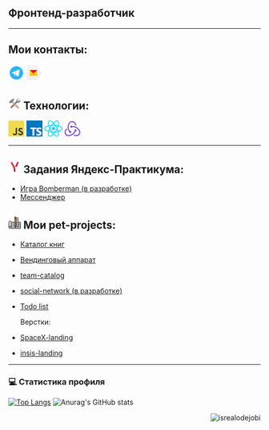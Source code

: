 <!-- <a href="https://github.com/AlexeyMachehin"><img src="contributions.svg"></a> -->

<!-- ![Snake animation](https://github.com/alexeymachehin/alexeymachehin/blob/output/github-contribution-grid-snake.svg) -->

## Фронтенд-разработчик

***

## Мои контакты:
<a href="https://t.me/Alexpvk96/" title="Telegram"><img src="icons/telegram.png" /></a>
<a href='mailto:lehamachehin@yandex.ru' title="Yandex mail"><img src="icons/yandex.png" /></a>


## <img style="width:25px;height:25px" src="icons/tools.png" /> Технологии:
<a href="https://en.wikipedia.org/wiki/JavaScript" title="JavaScript"><img src="icons/javascript.png" /></a>
<a href="https://www.typescriptlang.org/" title="TypeScript"><img src="icons/typescript.png" /></a>
<a href="https://reactjs.org/" title="React"><img src="icons/react.png" /></a>
<a href="https://redux.js.org/" title="Redux"><img src="icons/redux.png" /></a>

***

## <img style="width:25px;height:25px" src="icons/praktikum.png" /> Задания Яндекс-Практикума:
* [Игра Bomberman (в разработке)](https://github.com/AlexeyMachehin/client-server-template-with-vite)
* [Мессенджер](https://github.com/AlexeyMachehin/middle.messenger.praktikum.yandex)

## <img style="width:25px;height:25px" src="icons/project.png" /> Мои pet-projects:
* [Каталог книг](https://github.com/AlexeyMachehin/Book-catalog-v2)
* [Вендинговый аппарат](https://github.com/AlexeyMachehin/Vending-machine)
* [team-catalog](https://github.com/AlexeyMachehin/AG-team-catalog)
* [social-network (в разработке)](https://github.com/AlexeyMachehin/Social-network)
* [Todo list](https://github.com/AlexeyMachehin/TodoList)

  Верстки:
* [SpaceX-landing](https://github.com/AlexeyMachehin/SpaceX-landing) 
* [insis-landing](https://github.com/AlexeyMachehin/insis-landing) 

***

<h3>💻 Статистика профиля</h3>

<!-- https://github.com/anuraghazra/github-readme-stats -->

  [![Top Langs](https://github-readme-stats.vercel.app/api/top-langs/?username=alexeymachehin&theme=transparent&text_color=a5d6ff&title_color=54AEFF)](https://github.com/anuraghazra/github-readme-stats)
  ![Anurag's GitHub stats](https://github-readme-stats.vercel.app/api?username=alexeymachehin&count_private=true&theme=transparent&text_color=a5d6ff&title_color=54AEFF)


<p align="right"> <img src="https://komarev.com/ghpvc/?username=AlexeyMachehin1&label=Profile%20views&color=0e75b6&style=flat" alt="isrealodejobi" />
</p>
